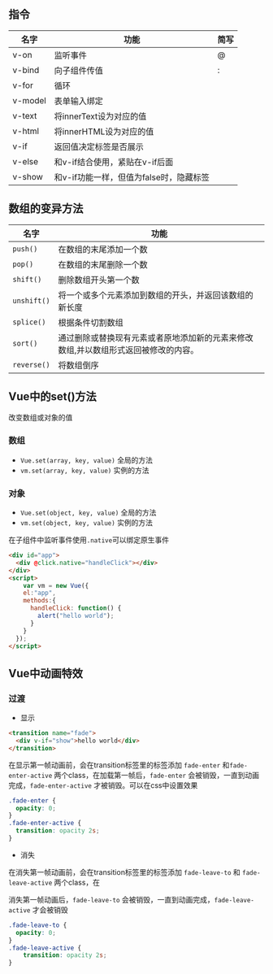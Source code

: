 ## 指令

| 名字    | 功能                                    | 简写 |
| ------- | --------------------------------------- | ---- |
| v-on    | 监听事件                                | @    |
| v-bind  | 向子组件传值                            | :    |
| v-for   | 循环                                    |      |
| v-model | 表单输入绑定                            |      |
| v-text  | 将innerText设为对应的值                 |      |
| v-html  | 将innerHTML设为对应的值                 |      |
| v-if    | 返回值决定标签是否展示                  |      |
| v-else  | 和v-if结合使用，紧贴在v-if后面          |      |
| v-show  | 和v-if功能一样，但值为false时，隐藏标签 |      |



## 数组的变异方法

| 名字        | 功能                                                         |
| ----------- | ------------------------------------------------------------ |
| `push()`    | 在数组的末尾添加一个数                                       |
| `pop()`     | 在数组的末尾删除一个数                                       |
| `shift()`   | 删除数组开头第一个数                                         |
| `unshift()` | 将一个或多个元素添加到数组的开头，并返回该数组的新长度       |
| `splice()`  | 根据条件切割数组                                             |
| `sort()`    | 通过删除或替换现有元素或者原地添加新的元素来修改数组,并以数组形式返回被修改的内容。 |
| `reverse()` | 将数组倒序                                                   |



## Vue中的set()方法

改变数组或对象的值

### 数组

- `Vue.set(array, key, value)` 全局的方法
- `vm.set(array, key, value)` 实例的方法

### 对象

- `Vue.set(object, key, value)` 全局的方法
- `vm.set(object, key, value)` 实例的方法



在子组件中监听事件使用`.native`可以绑定原生事件

```html
<div id="app">
  <div @click.native="handleClick"></div>
</div>
<script>
	var vm = new Vue({
    el:"app",
    methods:{
      handleClick: function() {
        alert("hello world");
      }
    }
  });
</script>
```



## Vue中动画特效

### 过渡

- 显示

```html
<transition name="fade">
  <div v-if="show">hello world</div>
</transition>
```

在显示第一帧动画前，会在transition标签里的标签添加 `fade-enter` 和`fade-enter-active` 两个class，在加载第一帧后，`fade-enter` 会被销毁，一直到动画完成，`fade-enter-active` 才被销毁。可以在css中设置效果

```css
.fade-enter {
  opacity: 0;
}
.fade-enter-active {
  transition: opacity 2s;
}
```



- 消失

在消失第一帧动画前，会在transition标签里的标签添加 `fade-leave-to` 和 `fade-leave-active` 两个class，在

消失第一帧动画后，`fade-leave-to` 会被销毁，一直到动画完成，`fade-leave-active` 才会被销毁

```css
.fade-leave-to {
  opacity: 0;
}
.fade-leave-active {
	transition: opacity 2s;
}
```

